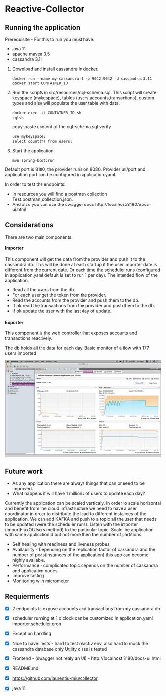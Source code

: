 # Reactive-Collector
## Running the application
Prerequisite - For this to run you must have:
* java 11
* apache maven 3.5
* cassandra 3.11

1. Download and install cassandra in docker.
    ```
    docker run --name my-cassandra-1 -p 9042:9042 -d cassandra:3.11
    docker start CONTAINER_ID
    ```
   
   
2. Run the scripts in src/resources/cql-schema.sql.
This script will create keyspace (mykespace), tables (users,accounts,transactions), custom types and also will populate the user table with data.
    ```
    docker exec -it CONTAINER_ID sh
    cqlsh
    ```
    copy-paste content of the cql-schema.sql
    verify
    
    ```
    use mykeyspace; 
    select count(*) from users;
    ``` 
   
3. Start the application
    ```    
    mvn spring-boot:run
    ```
Default port is 8180, the provider runs on 8080.
Provider url/port and application port can be configured in application.yaml. 

In order to test the endpoints:
* In resources you will find a postman collection Test.postman_collection.json.
* And also you can use the swagger docs http://localhost:8180/docs-ui.html

## Considerations
There are two main components:
#### Importer
This component will get the data from the provider and push it to the cassandra db.
This will be done at each startup if the user importer date is different from the current date.
Or each time the scheduler runs (configured in application.yaml default is set to run 1 per day). 
The intended flow of the application. 
- Read all the users from the db.
- For each user get the token from the provider.
- Read the accounts from the provider and push them to the db.
- If ok read the transactions from the provider and push them to the db.
- If ok update the user with the last day of update.
#### Exporter
This component is the web controller that exposes accounts and transactions reactively.

The db holds all the data for each day.
Basic monitor of a flow with 177 users imported

![memory](https://github.com/laurentiu-miu/collector/blob/master/monitor.png)

## Future work
* As any application there are always things that can or need to be improved.
* What happens if will have 1 millions of users to update each day?

Currently the application can be scaled verticaly.
In order to scale horizontal and benefit from the cloud infrastructure we need to have a user coordinator in order to distribute 
the load to different instances of the application. 
We can add KAFKA and push to a topic all the user that needs to be updated (were the scheduler runs). 
Listen with the importer (importFluxOfUsers method) to the particular topic.
Scale the application with same applicationId but not more then the number of partitions.
* Self healing with readiness and liveness probes
* Availability - Depending on the replication factor of cassandra and the number of pods(instances of the application) this app can become highly available.
* Performance - complicated topic depends on the number of cassandra and application nodes
* Improve tasting
* Monitoring with micrometer

## Requierments

- [x] 2 endpoints to expose accounts and transactions from my cassandra db
- [x] scheduler running at 1 o'clock can be customized in application.yaml importer.scheduler.cron
- [x] Exception handling 
- [x] Nice to have: tests - hard to test reactiv env, also hard to mock the cassandra database only Utility class is tested
- [x] Frontend - (swagger not realy an UI) - http://localhost:8180/docs-ui.html
- [x] README.md
- [x] https://github.com/laurentiu-miu/collector
- [x] java 11
   